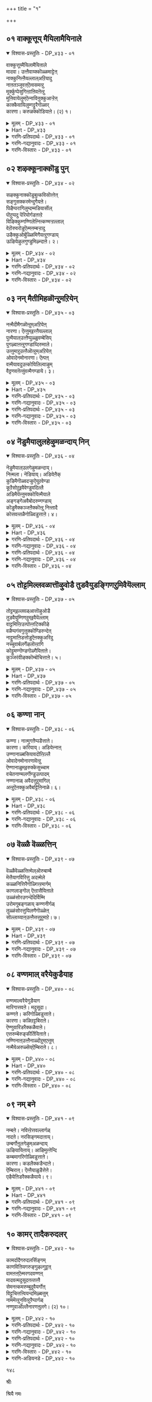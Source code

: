 +++
title = "१"

+++

## ०१  वाक्कूत्तूय् मैयिलामैयिनाले

<details open><summary>विश्वास-प्रस्तुतिः - DP_४३३ - ०१</summary>

वाक्कुत्तूय्मैयिलामैयिऩाले  
मादवा। उऩ्ऩैवाय्क्कॊळ्ळमाट्टेऩ्  
नाक्कुनिऩ्ऩैयल्लाल्अऱियादु  
नाऩतञ्जुवऩ्ऎऩ्वसमऩ्ऱु  
मूर्क्कुप्पेसुगिऩ्ऱाऩिवऩॆऩ्ऱु  
मुऩिवायेलुम्ऎऩ्नाविऩुक्कुआऱ्ऱेऩ्  
काक्कैवायिलुम्गट्टुरैगॊळ्वर्  
कारणा। करुळक्कॊडियाऩे। (२) १।
</details>

<details><summary>मूलम् - DP_४३३ - ०१</summary>

वाक्कुत्तूय्मैयिलामैयिऩाले  
मादवा। उऩ्ऩैवाय्क्कॊळ्ळमाट्टेऩ्  
नाक्कुनिऩ्ऩैयल्लाल्अऱियादु  
नाऩतञ्जुवऩ्ऎऩ्वसमऩ्ऱु  
मूर्क्कुप्पेसुगिऩ्ऱाऩिवऩॆऩ्ऱु  
मुऩिवायेलुम्ऎऩ्नाविऩुक्कुआऱ्ऱेऩ्  
काक्कैवायिलुम्गट्टुरैगॊळ्वर्  
कारणा। करुळक्कॊडियाऩे। (२) १।
</details>

<details><summary>Hart - DP_४३३</summary>

O Mādhava, because I do not know  
how to say anything that is good I do not praise you  
but still my tongue says nothing but your names:  
I am afraid, nothing is under my control:  
You may be angry with me  
because you think I speak as someone ignorant,  
but I cannot stop my tongue:  
Great ones find meaningful things  
even in the calling of crows:  
You are the reason for everything,  
O lord, with an eagle banner:
</details>

<details><summary>गरणि-प्रतिपदार्थः - DP_४३३ - ०१</summary>

वाक्कू=मातिन, तूय् मै=पारिशुद्ध्य, इलामैयिनाले=इल्लदॆ इरुवुदरिन्द, मादवा=माधवा, उन्नै=निन्नन्नु, वाय् क्कॊळ्ळमाट्टेन्=स्तुतिसलारॆ, नाक्कू=नालगॆयु, निन्नै=निन्नन्नु, अल्लाल्=अल्लदॆ, अऱियादु=\(बेरॆ यावुदन्नू\), अरियदु, अदु=अदन्नु कुरितु, नान्=नानु, अञ्जुवन्=अञ्जुत्तेनॆ, ऎन्=नन्न, वशम्=वश, अन्ऱु=अल्ल, मूर् क्कू=मूर्खन, पेशुहिन्ऱान्=मातनाडुत्तिद्दानॆ, इवन्=इवनु, ऎन्ऱु=ऎन्दु, मुनिवाय्=मुनियुवॆ, एलुम्=आदरू, ऎन्=नन्न, नाविनुक्कू=नालगॆयन्नु, आट्रेन्=अङ्कॆगॊळिसलारॆ, काक्कै=कागॆय, वायिलुम्=बायिन्दलू, कट्टुरै=विवेकवन्नु, कॊळ् वर्=ग्रहिसुवरु, कारणा=कारणने, करुळन्=हरुडन, कॊडियाने=ध्वजवुळ्ळवने.
</details>

<details><summary>गरणि-गद्यानुवादः - DP_४३३ - ०१</summary>

मातिनल्लि शुद्धतॆ इल्लदॆ इरुवुदरिन्द माधवा, निन्नन्नु स्तुतिसलारॆ. नालगॆ निन्नन्नल्लदॆ बेरॆ एनन्नू अरियदु. अदन्नु कुरितु ननगॆ अञ्जिकॆ. अदु नन्न वशवागिल्ल. इवनु मूर्खनन्तॆ मातनाडुवनॆन्दु नीनु मुनिदरू सह, नन्न नालगॆयन्नु अङ्कॆगॊळिसलारॆ. कागॆय बायिन्दलू विवेकवन्नु ग्रहिसुवरु, कारणने गरुडध्वजने\!\(१\)
</details>

<details><summary>गरणि-विस्तारः - DP_४३३ - ०१</summary>

सॄष्टियल्लि मनुष्य हेगॆ विशिष्टवो हागॆये मातु मनुष्यन वैशिष्ट्य. मनस्सु योचिसुत्तदॆ. अदन्नु बायिनाकगॆ हॊरहाकुत्तदॆ. अदे मातु. मनस्सु एनन्नु बेकादरू योचिसबहुदु. इन्द्रियगळिगॆ वशवाद मनस्सु प्रापञ्चिक विषयगळन्नु ऎन्दरॆ इन्द्रियगळिगॆ ऒग्गुव विषयगळन्ने कुरितु योचिसुत्ता इरबहुदु. अवुगळन्ने नुडियुत्तिरबहुदु. अदरल्लिये आसक्तियन्नु तुम्बिकॊण्डु आनन्दिसुत्तिरबहुदु. अदक्कॆ बदलागि मनस्सु आध्यात्मिक विषयगळल्लि आसक्तिहॊन्दि अवुगळन्नुकुरितु नुडिसबहुदु, भगवन्तनन्नु कुरितु योचिसुत्ता आ विषयवन्नु बायिन्द आडिसुत्तिरबहुदु. मातिन शुद्धाशुद्धतॆगॆ हिन्नॆलॆ हीगिरबहुदु. प्राञ्चिक विषयगळे हॊरबरुत्तिद्दरॆ मातिन शुद्धतॆ अदल्ल. भगवद्विषयकवाद मातु शुद्धवाद मातु.

यावुदन्ने आगलि, मुच्चुमरॆइल्लदन्तॆ, इद्दद्दू इद्दन्तॆ , कण्डद्दु कण्डन्तॆ, विषयवन्नु

१३५

विवरिसुवुदादरॆ, अदु सत्यद प्रतिपादनॆयागुत्तदॆ. हेळबेकादद्दन्नु हेळदॆ मातन्नु मरॆमाचि आडुवुदरिन्द सत्यवन्नाडिदन्तॆ आगुवुदिल्ल. आदरॆ, धर्मसूक्ष्मवन्नरितु प्रियवाद सत्यवन्नु आडुवुदु, आडुव मातन्नु मृदुवागि, हितवागि सन्तोषकरवागि मातनाडुवुदु मातिनशुद्धतॆ. कोफ,दर्प, आशॆ,अहङ्कार, असूयॆ मुन्ताद दोषगळिन्द तुम्बिद मातुगळन्नाडुत्ता, इतररन्नु क्तॆगळुत्ता तानु हर्षिसुवुदु शुद्धतॆ इल्लद मातु.

नडॆ,नुडि, मनस्सुगळ बग्गॆ एकतॆयॆ सज्जतॆय कुरुहु.

मनुष्यनॆनिसिद तानु भगवन्तनल्लि भक्तिमाडुवाग, तन्नल्लि हेळतीरदष्टु दोषगळु तुम्बिवॆयॆन्दु तन्नन्नु हळिदुकॊळ्ळुवुदु, सकल सद्गुणपरिपूर्णनॆन्दू हॊगळिहाडुवुदु अनन्य भक्तन रीति.अदु तन्न दीनतॆयन्नु व्यक्तपडिसुवुदु. शुद्धसात्वकनागि नडॆदुकॊळ्ळुत्ता तन्न विनीतभाववन्नु कायावाचामनसा व्यक्तपडिसुत्ता बरुवुदरिन्द तानु भगवन्तनलि शरणागतनॆन्दु कार्यतः तोरिकॊण्डन्तॆ. आऴ्वाररु ई बगॆयवरु. तावु नालगॆ शुद्धियिल्लदवरॆन्दु हेळिकॊळ्ळुवरु. आदरॆ अवर बायल्लि सद अनामजपवे. “नन्न नालगॆ निन्नन्नल्लदॆ बेरॆ एनन्नू अरियदु”ऎन्नुत्तारॆ. निजवागि इदु नालगॆ शुद्धतॆ इल्लदिरुवुदे? याव समयदल्लि अदु तिरुगिबीळुवुदो, याव समयदल्लि तप्पु आडुवुदो, याव समयदल्लि पापमाडुवुदो, याव समयदल्लि भगवन्तनल्लि अदरिन्द अपचारवागुवुदो –ऎम्बुदे आऴ्वारर शङ्कॆ. नालगॆय बगॆगॆ अदे अवर अञ्जिकॆ.

आडबेकादद्दन्नु, ऎष्टु आडबेको अष्टन्ने मितवागि आडुत्ता, आडबारद्दन्नु आडदन्तॆये इरुवुदादरॆ, नालगॆयन्नु अङ्कॆयल्लिट्टुकॊण्डन्तॆ. अङ्कॆ तप्पिदरॆ,मातुस्वेच्छॆयादरॆ, हदकॆट्टु मातुहॊरटरॆ-आग नालगॆगॆ कडिवाणविल्लद्दागुत्तवॆ. आऴ्वाररिगॆ नालगॆय विषयदल्लि ऎल्लू इल्लद भय, भगवन्नामस्मरणॆयल्लि निरतरागिरुव तम्मन्नु तम्म नालगॆ क्रमतप्पि नडॆदु ऎल्लिपापद हादिगॆ ऒय्दु बिडुवुदो ऎम्बुदे भय\!

भगवन्तनल्लि पूर्णशरणादवनिगॆ याव भयवू इल्ल. आऴ्वाररिगॆ इदरल्लि दृढवाद नम्बिकॆ इदॆ. आदरू सह, नालगॆय अपचारदिन्द, कॆट्ट मातुगळु बायिन्द हॊरबिद्दु तम्मन्नु अपवित्रनन्नागि माडिबिडबहुदल्ला, कॆडिसिबिडबहुदल्ला ऎम्ब शङ्कॆ अवरन्नु बाधिसुत्तदॆ. भगवन्तनल्लि तम्म ई स्थितियन्नु निवेदिसिकॊळ्ळूत्तारॆ. अवर मातिनल्लि ऒन्दक्कॊन्दु हॊन्ददॆ इरुव आभासगळिवॆ. तानु मूर्खनन्तॆ मातनाडुत्तिरुवॆनो हेगो ऎम्ब योचनॆ बरुत्तदॆ. आदरू सह, भगवन्त तम्मन्नु कैबिडदॆ उद्धरिसुत्तानॆ ऎम्ब दृढविश्वास अवरल्लिदॆ.

आभासवादअन्दरॆ वेदान्त. अवर आत्मविश्वासद दृढतॆ-अदू अल्लदॆ विष्णुचित्तरु मात्रवल्लदॆ रङ्गनाथर मावनवरू अवरे ई रीतिहेळबेकादरॆ नावु ऎष्टू मात्रदवरु ऎम्बुदन्नु योचिसि, निष्ठॆयिन्द नडॆयदिद्दरॆ अवन \(मायादिपरमानन्दं\)निन्द बहळ दूर.

“कागॆय बायिन्दलू विवेकवन्नु ग्रहिसुवरु”- आऴ्वाररु ई सुन्दरवाद रूपकवन्नु इल्लि बळसिद्दारॆ. इदु अनुभवद मातु. जाणनाण्णुडि. कागॆय बायिन्द हॊरडुवुदु कर्कशवाद शब्द. किविगॆ इम्पिल्लद्दु. मनस्सिगॆ हितविल्लद्दु. अन्थ कॆट्टकूगिनिन्दलू सह कॆलवॊम्मॆ विवेकवन्नु ग्रहिसुववरु बुद्धिवन्तरु. अदु अवर हिरिमॆ. ईग कागॆयन्तॆ आऴ्वाररु. अवर बायिन्द हॊरडुव मातु हितवल्लद पुरुषवाक्य, अदन्नु ऒळ्ळॆयदॆन्दे ग्रहिसुववनु भगवन्त. कॆट्टद्दन्नॆल्ला मरॆतु, ऒळ्ळॆयदु ऎष्टे अल्पवागिद्दरू अदन्ने महत्तादद्दॆन्दु भाविसि, कॆट्टद्दक्कागि अवरन्नु शिक्षिसदॆ, परम औदार्यदिन्द अवरन्नु रक्षिसुववनु भगवन्त. ई विषयवन्ने आऴ्वाररु इल्लि रूपकद रीतियल्लि निवेदिसिरुवुदु.

काकषक्षधरं देवं-श्रीरामचन्द्र.

भगवन्त सकल विभूतिगलिगू नायक; आद्दरिम्द “माधव”. सृष्टिस्थिति

१३६

लयगळिगॆ अवने कारणनु. आद्दरिन्द अवनु “कारण”. आश्रितरन्नु कैबिडदॆ संरक्षिसुवॆनॆन्दु फणतॊट्टिरुवुदरिन्द अदर गुरुतागि गरुडनन्नु तन्न ध्वजलाञ्छनवागि उळ्ळवनु. आद्दरिन्द, अवनु “गरुडध्वज”

गरुडध्वजाय ताकुत्रयोप शमनाय भवौषधाय।
</details>

## ०२  शऴक्कूनाक्कॊडु पुन्

<details open><summary>विश्वास-प्रस्तुतिः - DP_४३४ - ०२</summary>

सऴक्कुनाक्कॊडुबुऩ्कविसॊऩ्ऩेऩ्  
सङ्गुसक्करमेन्दुगैयऩे।  
पिऴैप्परागिलुम्दम्मडियार्सॊल्  
पॊऱुप्पदु पॆरियोर्गडऩऩ्ऱे  
विऴिक्कुम्गण्णिलेऩ्निऩ्कण्मऱ्ऱल्लाल्  
वेऱॊरुवरोडुऎऩ्मऩम्बऱ्ऱादु  
उऴैक्कुओर्बुळ्ळिमिगैयऩ्ऱुगण्डाय्  
ऊऴियेऴुलगुण्डुमिऴ्न्दाऩे। २।
</details>

<details><summary>मूलम् - DP_४३४ - ०२</summary>

सऴक्कुनाक्कॊडुबुऩ्कविसॊऩ्ऩेऩ्  
सङ्गुसक्करमेन्दुगैयऩे।  
पिऴैप्परागिलुम्दम्मडियार्सॊल्  
पॊऱुप्पदु पॆरियोर्गडऩऩ्ऱे  
विऴिक्कुम्गण्णिलेऩ्निऩ्कण्मऱ्ऱल्लाल्  
वेऱॊरुवरोडुऎऩ्मऩम्बऱ्ऱादु  
उऴैक्कुओर्बुळ्ळिमिगैयऩ्ऱुगण्डाय्  
ऊऴियेऴुलगुण्डुमिऴ्न्दाऩे। २।
</details>

<details><summary>Hart - DP_४३४</summary>

I compose worthless pāsurams with my useless tongue:  
You carry a conch and a discus in your hands:  
Is it not the duty of the great to forgive the mistaken words of their servants?  
My eyes can only see through your eyes  
and my mind will not think of any other god except you:  
I am like a deer—  
one more dot on its coat does not spoil its loveliness:  
Surely it is not too much for you to accept my mistakes:  
O lord, you swallowed all the seven worlds and spat them out:
</details>

<details><summary>गरणि-प्रतिपदार्थः - DP_४३४ - ०२</summary>

शऴक्कू=दोषपूर्णवाद, नाक्कॊडु=नालगॆयिन्द, पुन्=अल्पवाद, कवि=कवितॆयन्नु, शॊन्नेन्=हाडिदॆनु, शङ्गु=शङ्खवन्नु, चक्करम्=चक्रवन्नु, एन्दु=धरिसिरुव, कैयाने=कैगळवने, पिऴैप्पर्=तप्पुमाडिदवरु, आहिलुम्=आदरू, तम्=तम्म, अडियार्=सेवकर, शॊल्ल=मातन्नु, पॊऱुप्पदु=सहिसुवुदु, पॆरियोर्=हिरियर, कडन्=कर्तव्य, अन्ऱे=अल्लदॆ, मट्रु=बेरॆ, विऴिक्कुम्=तॆरॆदिरुव, कण्=कण्णु, इलेन्=इल्लदवनागिद्देनॆ, वेऱु=इतर, ऒरुवरोडु=ऒब्बरॊडनॆयू, ऎन्=नन्न, मनम्=मनस्सु, पट्रादु=आश्रयिसदु, उऴैक्कू=जिङ्कॆगॆ, ओर्=ऒन्दु, पुळ्ळि=चुक्कॆयु\(मच्चॆयु\) मिहै=हॆच्चु, अन्ऱु=अल्ल, कण्डाय्=कण्डॆया\! ऊऴि=प्रळयकालदल्लि, एऴु=एळु, उलहु=लोकगळन्नु, उण्डु=नुङ्गिबिट्टु, उमिऴ्न्दाने=उगुळिदवने.
</details>

<details><summary>गरणि-गद्यानुवादः - DP_४३४ - ०२</summary>

दोषपूर्णवाद नालगॆयिन्द अल्पवाद कवितॆयन्नु हाडिदॆनु. शङ्ख्हचक्रगळन्नु धरिसिद कैगळवने\! तप्पुमाडीदवरादरू तम्म सेवकर मातन्नु सहिसुवुदु हिरिय कत्यव्यवल्लवे? निन्न कण्णुगळन्नल्लदॆ बेरॆ तॆरॆद कण्णुगळिल्लदवनागिद्देनॆ. बेरॊब्बरल्लियू नन्न मनस्सु आश्रयिसदु. जिङ्कॆगॆ इन्नॊन्दु मच्चॆ हॆच्चेनू अल्ल, कण्डॆया? प्रळयकालदल्लि एळुलोकगळन्नू नुङ्गिबिट्टु मत्तॆ उगुळिदवने\!\(२\)
</details>

<details><summary>गरणि-विस्तारः - DP_४३४ - ०२</summary>

करार विन्देन पदारविन्दं...

शङ्खचक्रधारियाद भगवन्त दिव्यसुन्दर मूर्ति. आऴ्वाररु तम्म अल्पशक्तियिन्दले भगवन्तनन्नु कुरितु कवितॆयन्नु रचिसिदरु. नालगॆ ऒप्पविल्लदिरुवाग अदरिन्द हॊरबीळुव मातू अशुद्धवे. अवरु हाडिद पाशुरगळू दोषपूर्णवे? सकल सद्गुणपरिपूर्णनाद भगवन्तनन्नुद्देशिसि हीगॆल्ला वक्शुद्धियिल्लदन्तॆ बरॆयबहुदे? मनस्सिनल्लि हिडिदिडलारदॆ उक्कि हरियुव

१३७

भक्तिभाववू खविताकुतूहलवू अवरन्नु प्रेरिसिद शक्तिगळु. तम्म बरवणिगॆयल्लि कॊरतॆयिदॆयॆन्दु अवरिगॆ गॊत्तु. आद्दरिन्द, अवरु भगवन्तनल्लिये अरिकॆ माडिकॊण्डरु. तावु किङ्कररु, तमगॆ ऒडॆयनुभगवन्त. किङ्कररु तप्पुमाडिदरॆ हिरियरादवरु सहिसकॊळ्ळबेकु. अदु अवर हिरिमॆयन्नु तोरिसुत्तदॆ. तावु ऎष्टे अल्पवागि बरॆदिद्दरू सह, भगवन्तनु अदन्नु ऒप्पिकॊळ्ळुवुदु अवन सौजन्यवल्लवे? आऴ्वाररिगॆ मुख्यवाद कृपाश्रयवे भगवन्त. भगवन्तन कटाक्षवॊन्दे अवरिगॆ गुरि. मिक्कयाव आश्रयवू अवरिगॆ बेड. अवर मनस्सू भगवन्तनन्नु आश्रयिसिदॆ. बेरॆ एनू अदक्कॆ बेड. भगवन्तन शक्ति अपार. प्रळयबन्दाग इडिय ब्रह्माण्डवन्ने नुङ्गिबिडुत्तानॆ. अदन्नु तन्न हॊट्टॆयल्लि बीजरूपदल्लि अडगिसि इट्टुकॊळ्ळूत्तानॆ. मत्तॆ सृष्टिमाडबेकॆम्ब सङ्कल्पमाडिदाग अदन्नु तन्न हॊट्टॆयिन्द हॊरगॆ हाकुत्तानॆ. अदन्न् उज्जीवनगॊळिसुत्तानॆ. अन्थवनु तन्नन्नु रक्षिसने? तन्न तप्पन्नु मन्निसने?

क्षमा दमादिगुणसम्फत्तुगळ गणि परमात्म- अदल्लदॆ सौशील्य, सौलभ्य, वात्सल्यगळू उण्टु.

श्रीहयग्रीव, हिरण्यगर्भ अवतारगळु-\(व्यूहावतारगळु नित्य भक्तज्ञानिगळ उद्धारक्कागिये ऎन्नुवरु तिळिदवरु- अनिरुद्धनॊन्दिगॆ ऎल्ला अवतारगळू मुक्ताय- मिक्कुदु, परब्रह्म-परतत्त्व.

“जिङ्कॆगॆ इन्नॊन्दु मच्चॆ हॆच्चे?” –इदॊन्दु सुन्दरवाद उपमान. मॊदले अदु मच्चॆगळ जिङ्कॆ. अदर मैतुम्ब मच्चॆगळु. अवे लॆक्कविल्लदष्टु.अवुगळ जॊतॆगॆ इन्नॊन्दु मच्चॆ हॆच्चादरॆ एनन्तॆ? अदन्नू अदु सहिसिकॊळ्ळदे? हागॆये, आऴ्वाररु लॆक्कविल्लदष्टु दोषगळन्नुळ्ळवरु. तप्पुतप्पागि कवित्ववन्नु रचिसिदरॆम्ब इन्नॊन्दु दोषवन्नु हॆच्चिसिकॊण्डद्दरिन्द आगुव बाधकवेनिल्ल. इष्टॆल्ल दोषगळन्नु सहिसिकॊण्ड भगवन्त अवर इन्नॊन्दु दोषवन्नू सहिसिकॊळ्ळलारने?

भगवन्तन साक्षात्कारवागिरुववरल्लि दोषवॆल्लिहुदु-कवितॆगॆ मूल अवर संश्लेष-विश्लेष-अवरु भगवन्तन विरहवन्नु सहिसदे हाडिरुवुदॆल्ला अत्युन्नत मट्टद कवितॆ. “ना ऋषिः कुरुतेकाव्यं”आद्दरिन्दले आळ्वार् रळिगॆ जगत्तिन कुलगोत्रगळ जञ्जट ऎळ्ळष्टू इल्ल-आदरॆ अवर कृतिगळल्लो भगवन्तनदे लोकोद्धारक्कागि-आत्मोद्धारक्कागि अल्ल-अदु प्रबन्धगळन्नु परमात्मने हुडुकिकॊण्डु तिरुगुववनॆम्बुदु परमात्मन उत्सवद शिष्टाचारदल्लि सुव्यक्त.
</details>

## ०३  नन् मैतीमिहळॊन्ऱुमऱियेन्

<details open><summary>विश्वास-प्रस्तुतिः - DP_४३५ - ०३</summary>

नऩ्मैदीमैगळॊऩ्ऱुम्अऱियेऩ्  
नारणा। ऎऩ्ऩुम्इत्त्ऩैयल्लाल्  
पुऩ्मैयाल्उऩ्ऩैप्पुळ्ळुवम्बेसिप्  
पुगऴ्वाऩऩ्ऱुगण्डाय्दिरुमाले।  
उऩ्ऩुमाऱुउऩ्ऩैऒऩ्ऱुम्अऱियेऩ्  
ओवादेनमोनारणा। ऎऩ्पऩ्  
वऩ्मैयावदुउऩ्कोयिलिल्वाऴुम्  
वैट्टणवऩॆऩ्ऩुंवऩ्मैगण्डाये। ३।
</details>

<details><summary>मूलम् - DP_४३५ - ०३</summary>

नऩ्मैदीमैगळॊऩ्ऱुम्अऱियेऩ्  
नारणा। ऎऩ्ऩुम्इत्त्ऩैयल्लाल्  
पुऩ्मैयाल्उऩ्ऩैप्पुळ्ळुवम्बेसिप्  
पुगऴ्वाऩऩ्ऱुगण्डाय्दिरुमाले।  
उऩ्ऩुमाऱुउऩ्ऩैऒऩ्ऱुम्अऱियेऩ्  
ओवादेनमोनारणा। ऎऩ्पऩ्  
वऩ्मैयावदुउऩ्कोयिलिल्वाऴुम्  
वैट्टणवऩॆऩ्ऩुंवऩ्मैगण्डाये। ३।
</details>

<details><summary>Hart - DP_४३५</summary>

I do not know what is good or what is bad,  
all I know is to say, “Nāraṇā:”  
Before, I said unworthy things about you  
but now I only praise you: See, O Thirumāl,  
I do not even know how to think of you:  
Always I say, ‘Namo Nāraṇa, Namo Nāraṇa:”  
My only strength is that I am a Vaishaṇavan  
and live in your temple:
</details>

<details><summary>गरणि-प्रतिपदार्थः - DP_४३५ - ०३</summary>

नारणा=नारायणा, ऎन्नुम्=ऎम्ब, इत्तनै=इष्टुमात्र, अल्लाल्=अल्लदॆ, नन् मै=ऒळ्ळॆयदु, तीमै हळ्=कॆट्टद्दु, इवुगळु, ऒन्ऱुम्=ऒन्दन्नू, अऱियेन्=अरियॆनु, पुन् मैयाल्=अल्पतनदिन्द, उन्नै=निन्नन्नु कुरितु, पुळ्ळुवम्=कपटद मातुगळन्नु, पेशि=हेळि, पुहऴ् वान्=हॊगळुववनु, अन्ऱु=अल्ल, कण्डाय्=कण्डॆया, तिरुमाले=लक्ष्मीनाथने, उन्नै=निन्नन्नु, उन्नुम्=चिन्तिसुव, आऱु=बगॆयन्नु, ऒन्नुम्=स्वल्पवू, अऱियेन्=अरियॆनु, ओवादे=तडॆयिल्लदन्तॆ यावागलू, नमो नारणा ऎन्बन्=नमो नारायणाय ऎन्नुत्तेनॆ,
</details>

<details><summary>गरणि-गद्यानुवादः - DP_४३५ - ०३</summary>

१३८
</details>

<details><summary>गरणि-प्रतिपदार्थः - DP_४३५ - ०३</summary>

वन् मै=शक्ति, आवदु=आदरो, उन्=निन्न, कोयिलिल्=देवालयदल्लि, वाऴुम्=वासमाडुव, वैट्टवन्=वैष्णवनु, ऎन्नुम्=ऎम्ब, वन् मै=शक्तिये, कण्डाय्=कण्डॆया.
</details>

<details><summary>गरणि-गद्यानुवादः - DP_४३५ - ०३</summary>

नारायणा ऎम्बिष्टु मात्रवल्लदॆ ऒळ्ळॆयदन्नागलि कॆट्टद्दन्नागलि ऒन्दन्नू अरियॆनु. अल्पतनदिन्द निन्नन्नु कुरितु कपटद मातुगळन्नाडि हॊगळुववनल्ल कण्डॆया. लक्ष्मीनाथने निन्नन्नु चिन्तिसुव बगॆयन्नु स्वल्पवू अरियॆनु. तडॆयिल्लदॆ यावागलू नमोनारायणा ऎन्नुत्तेनॆ. नन्न शक्तियॆल्ला निन्न देवालयदल्लि वासमाडुव वैष्णवनु\(नानु\)ऎम्ब शक्तिये कण्डॆया?\(३\)
</details>

<details><summary>गरणि-विस्तारः - DP_४३५ - ०३</summary>

मगुविन मुग्धतॆ आऴ्वाररदु. तन्नन्नु ऎत्तिआडिसि सलहुववळु “तायि” ऎन्दु मगु हेगॆ दृढवागि नम्बुवुदो हेगॆ आ विषयदल्लि स्वल्पवादरू अदु संशयपडुवुदिल्लवो हागॆये भगवन्तन विषयदल्लि आऴ्वाररु. नारायणने परतत्त्व. नारायणनन्नु आश्रयिसबेकु. “नमोनारायण”ऎन्दु सदा उच्चरिसुत्ता इरबेकु-सरळवाद इष्टरल्लि अवर नम्बिकॆय बुनादि. “नारायण”ऎम्बुदर हॊरतु अवरिगॆ मत्तेनू तिळियदु. हागॆ, नम्बुवुदरिन्दलू, अनुसन्धान माडुवुदरिन्दलू, आश्रयिसुवुदरिन्दलू तमगॆ बरुव ऒळितेनु ऎम्बुदन्नागलि, हागॆ माडदिद्दरॆ तमगॆ आगुव कॆडकेनु ऎम्बुदन्नागलि अवरु अरियरु. अष्टु सरळवाद नम्बिकॆ अवरदु. अवर मातुगळल्लि सुळ्ळु तटवटगळिल्ल; कपटद वञ्चनॆगळिल्ल. तमगॆ ऎष्टु गॊत्तिदॆयो हेगॆ गॊतिदॆयो अष्टन्नु हागॆये अवरु हेळुरुवुदु. आद्दरिन्द, अवर कृतियल्लि मनबन्दन्तॆ हॊगळिकॆय मातुगळिल्ल. एकान्त स्थळदल्लि कुळितु ध्यानयोगद रीतियल्लि भगवन्तनन्नु कुरितु चिन्तनॆनडसुवुदु अवरिगॆ तिळियदु. अवरिगॆ तिळिदिरुव मार्गवॊन्दे-“नमोनारायणा”ऎम्ब तिरुमन्त्रवन्नु ऎडॆबिडदॆ उच्चरिसुत्तिरुवुदु मात्रवे. तावु विष्णुदेवालयदल्लि वासवागि कैङ्कर्यपररागिरुव वैष्णवरु तावु ऎम्बुदु अवर हॆम्मॆ. तम्म बगॆगॆ आऴ्वाररु भगवन्तनल्लि इदन्नॆल्लानिवेदिसिकॊळ्ळुत्तिद्दारॆ.

ऎल्ल समयगळल्लियू भगवन्तने रक्षकनॆम्ब सरळवाद नम्बिकॆ, ऎडबिडदॆ भगवन्तन नामोच्चारणॆ, मत्तु फलाफलगळन्नुकुरितु निश्चिन्तॆ-इवु ई पाशुरदल्लि कण्डुबरुव मुख्यांशगळु.

हॆच्चिगॆ अवश्यकवू इल्ल-भक्तविजय कर्नाटदल्लाघलि महाराष्ट्रदल्लागलि सन्तर जीवनदिन्द सृष्टि.

नम्बलरियरु नररु नम्बिकॆट्टवरिल्ल-ईलीलाविभूतियल्लि तानु उद्धरिसुवरन्नु रक्षिसुवुदु मात्रवल्लदॆ नित्य द्वन्द्वगळ समतॆयन्नु कलिसि कापाडलु हवणिसुववनु परमात्म-अव्याजकरुणि-अवनन्नु तोरिसिकॊडुववरु यतिराजराद श्रीरामानुजरु मत्तु निग्रहवन्ने अरियद सदा अनुग्रहमयियाद श्री-भू-नीळादेवियरु.
</details>

## ०४  नॆडुमैयालुलहेऴुमळन्दाय् निन्

<details open><summary>विश्वास-प्रस्तुतिः - DP_४३६ - ०४</summary>

नॆडुमैयाल्उलगेऴुमळन्दाय्।  
निऩ्मला। नॆडियाय्। अडियेऩैक्  
कुडिमैगॊळ्वदऱ्कुऐयुऱवेण्डा  
कूऱैसोऱुइवैवेण्डुवदिल्लै  
अडिमैयॆऩ्ऩुमक्कोयिऩ्मैयाले  
अङ्गङ्गेअवैबोदरुम्गण्डाय्  
कॊडुमैक्कञ्जऩैक्कॊऩ्ऱु निऩ्तादै  
कोत्तवऩ्तळैगोळ्विडुत्ताऩे। ४।
</details>

<details><summary>मूलम् - DP_४३६ - ०४</summary>

नॆडुमैयाल्उलगेऴुमळन्दाय्।  
निऩ्मला। नॆडियाय्। अडियेऩैक्  
कुडिमैगॊळ्वदऱ्कुऐयुऱवेण्डा  
कूऱैसोऱुइवैवेण्डुवदिल्लै  
अडिमैयॆऩ्ऩुमक्कोयिऩ्मैयाले  
अङ्गङ्गेअवैबोदरुम्गण्डाय्  
कॊडुमैक्कञ्जऩैक्कॊऩ्ऱु निऩ्तादै  
कोत्तवऩ्तळैगोळ्विडुत्ताऩे। ४।
</details>

<details><summary>Hart - DP_४३६</summary>

You, the pure, tall god,  
measured this world with your body:  
Do not hesitate to make me your slave:  
Though I do not want any clothes or food  
I still have not became your slave  
and am wandering here and there:  
O lord, you killed the cruel Kamsan  
and cut the chains of Vasudevan, your father,  
when he was in prison and released him:
</details>

<details><summary>गरणि-प्रतिपदार्थः - DP_४३६ - ०४</summary>

नॆडुमैयाल् =ऎत्तरवागि बॆळॆदुदरिन्द \(निडिदाद मैयिन्द\), उलहु=लोकगळु, एऴुम्=एळन्नू, अळन्दाय्=अळॆदॆ, निन् मला=निर्मलने, नॆडियाय्=स्वामिये, अडियेनै=
</details>

<details><summary>गरणि-गद्यानुवादः - DP_४३६ - ०४</summary>

१३९
</details>

<details><summary>गरणि-प्रतिपदार्थः - DP_४३६ - ०४</summary>

ई दासनन्नु, कुडिमै=निन्न, सेवकनन्नागि, शॆय् वदऱ् कु=माडिकॊळ्ळुवुदक्कॆ, ऐयुऱवेण्डा=सन्देहपडबेड, कूऱै=बट्टॆ, शोऱु=अन्न, इवै=इवन्नु, वेण्डुवदिल्लै=बेडुवुदिल्ल.अडिमै=सेवकत्व, ऎन्नुम्=ऎम्ब, अ कोयिन् मैयाले=राजकुलमहात्म्यदिन्द, अवै=अन्न बट्टॆगळु, अङ्गु अङ्गु=अल्लल्लि, पोदरुम्=दॊरॆयुवुवु, कण्डाय्=कण्डॆया, कॊडुमै=क्रूरियाद, कञ्जनै-कंसनन्नु, कॊन्ऱु=कॊन्दु, निन्=निन्न, तादै=तन्दॆय, कोत्तवन्=सेरिसल्पट्ट\(कूडीसल्पट्ट\), तळैकोळ्=कालुबेडिगळन्नु, विडुत्ताने=बिडिसिदवने.
</details>

<details><summary>गरणि-गद्यानुवादः - DP_४३६ - ०४</summary>

ऎत्तरवागि बॆळॆदु एळुलोकगळन्नू अळॆदॆ, निर्मलने स्वामिय् ई दासनन्नु निन्न सेवकनन्नागि माडिकॊळ्ळुवुदक्कॆ सन्देहिसबेड अन्न बट्टॆगळन्नु बेडुवुदिल्ल. सेवकत्व ऎन्नुव हिरितनद महात्म्यदिन्द अन्न बट्टॆगळु अल्लल्लि दॊरकुत्तवॆ, कण्डॆया, क्रूरियाद कंसनन्नु कॊन्दु निन्न तन्दॆय कालुबेडिगळन्नु बिडिसिदवने.\(४\)
</details>

<details><summary>गरणि-विस्तारः - DP_४३६ - ०४</summary>

बन्दद्दु वामनवटुवागि, बेकॆन्दद्दु मूरु हॆज्जॆय नॆलमात्र. बेडिद्दु महादानियाद चक्रवर्तियन्नु. परमोदारि ऎन्निसिकॊण्ड अवनु पुट्टवटुविगॆ इल्लवॆन्नुवुदे? तन्न हिरिमॆगॆ अदु तरवे? आद्दरिन्द, अवन परिवारदवरु बेडबेडवॆन्दु अड्डबन्दरू सह अवनु “अस्तु”ऎन्द. कूडले नडॆदद्दु कण्डुकेळि अरियद परमाद्भुतवॊन्दु, वटुवागिद्दवनु अत्यन्त ऎत्तरक्कॆ बॆळॆदु त्रिविक्रमनाद\! मत्तु, एळुलोकगळन्नू ऒन्दे हॆज्जॆयल्लि अळॆदुबिट्ट\! अन्थ अद्भुतकारि भगवन्त.

भगवन्तनु स्वपरिपूर्ण, परिशुद्ध, मत्तु दोषरहित. आद्दरिन्द, अवनु निर्मल\! सृष्टिय समस्तवस्तुगळिगू अवनु ऒडॆय, स्वामि\!

आऴ्वाररु भगवन्तनल्लि ऒन्दु मुख्यवाद बिन्नह माडिकॊळ्ळुत्तिद्दारॆ; अवरु भारतद पवित्रक्षेत्रगळल्लिरुव देवाकयगळल्लि नॆलॆसिरुव भगवन्तनल्लि निश्चलवाद सेवॆ सल्लिसुत्तिरुववरु. अवुगळल्लि मुख्यवागि अवर सेवॆ श्रीविल्लिपुत्तूरिन स्वामि वटपत्रशायिगॆ मीसलु. इष्टरिन्द अवरिगॆ तृप्तियिल्ल. अवरु स्वपरिपूर्णनाद साक्षात् भगवन्तनल्लि शाश्वतवागि सेवॆयन्नु बेडुत्तिद्दारॆ. ईग अवरु नडसुत्तिरुव सेवॆयिन्दले अल्लल्लि ऎन्दरॆ आयादेवा सन्निधिगळल्लि प्रसादरूपदल्लि अवर ई जीवनक्कॆ बेकाद अन्न, बट्टॆ दॊरॆयुत्तिवॆ. आद्दरिन्द अवरन्नु भगवन्तनु सेवकनन्नागि स्वीखरिसुवुदक्कॆ संशतपडबेकाद प्रमेयविल्ल. अवरु भगवन्तनल्लि क्षणिकवाद यावुदक्कू आशिसुववरल्ल. अवर सेवकत्वद महिमॆयिन्दले अवरु इहलोकद जीवन नडसब्बल्लरु. आशॆयेनिद्दरू जननमरणवॆम्ब कालुबेडिगळिन्द बिडुगडॆयिन्दे. भगवन्तनु दुष्टकंसनन्नु कॊन्दु अवनुक्रूरियागि सॆरॆयल्लिट्टिद्द वसुदेवन कालुबेडिगळन्नु कत्तरिसिहाकिदवनु. अदे दृढनम्बिकॆयिन्द तनगू अमृतत्ववन्नु दयॆपालिसु ऎन्दु दीनरागि ओ पाशुरदल्लि भगवन्तनन्नु प्रार्थिसुत्तिद्दारॆ.

१४०
</details>

## ०५  तोट्टमिल्लवळात्तॊऴुवोडै तुडवैयुडङ्गिणऱुमिवैयॆल्लाम्

<details open><summary>विश्वास-प्रस्तुतिः - DP_४३७ - ०५</summary>

तोट्टम्इल्लवळ्आत्तॊऴुओडै  
तुडवैयुम्गिणऱुम्इवैयॆल्लाम्  
वाट्टमिऩ्ऱिउऩ्पॊऩ्ऩटिक्कीऴे  
वळैप्पगंवगुत्तुक्कॊण्डिरुन्देऩ्  
नाट्टुमाऩिडत्तोडुऎऩक्कुअरिदु  
नच्चुवार्बलर्गेऴलॊऩ्ऱागि  
कोट्टुमण्गॊण्डगॊळ्गैयिऩाऩे।  
कुञ्जरंवीऴक्कॊम्बॊचित्ताऩे। ५।
</details>

<details><summary>मूलम् - DP_४३७ - ०५</summary>

तोट्टम्इल्लवळ्आत्तॊऴुओडै  
तुडवैयुम्गिणऱुम्इवैयॆल्लाम्  
वाट्टमिऩ्ऱिउऩ्पॊऩ्ऩटिक्कीऴे  
वळैप्पगंवगुत्तुक्कॊण्डिरुन्देऩ्  
नाट्टुमाऩिडत्तोडुऎऩक्कुअरिदु  
नच्चुवार्बलर्गेऴलॊऩ्ऱागि  
कोट्टुमण्गॊण्डगॊळ्गैयिऩाऩे।  
कुञ्जरंवीऴक्कॊम्बॊचित्ताऩे। ५।
</details>

<details><summary>Hart - DP_४३७</summary>

I have placed all my property, wife, cattle, waterways,  
lands and wells and anything that I have  
under your golden feet without any worry:  
It is hard for me to deal with my villagers  
because they are jealous that I own so much:  
O lord, you who took the form of a boar,  
and dug up the earth to bring back the earth goddess  
and broke the tusk of the elephant and killed it,  
I need your help:
</details>

<details><summary>गरणि-प्रतिपदार्थः - DP_४३७ - ०५</summary>

तोट्टम्=तोट तोपुगळु, इल्लवळ्=मडदि, आ=आकळु, तॊऴु=कॊट्टिगॆ, ओडै=कॊट्टिगॆ, ओडै=कॊळ, तुडवैयुम्=बॆळॆयुव नॆलवू, उडन्=अदरॊडनॆ, किणऱुम्=बावियू, इवै=इवु, ऎल्लाम्=ऎल्लवू, वाट्टम्=बाडुविकॆये, इन्ऱि=इल्लद, उन्=निन्न, पॊन् अडिकीऴे=अनर्घवाद पादगळ कॆळगॆ\(बळि\), वऴैप्प=वृद्धिहॊन्दुत्तिरुव, अहम्=मनॆयन्नू वहुत्तुक्कॊण्डु=वहिसिकॊण्डिद्देनॆ, नाट्टु=नाडिन, मानवरॊडनॆ, ऎनक्कू=ननगॆ, अरिदु=असाध्य, नच्चुवार्=तॊन्दरॆ कॊडुववरु, पलर्=हलवरु, केऴल्=वराह, ऒन्ऱु= ऒन्दु, आहि=आगि, कोडुमण्=भूमण्डलवन्नु\(भूगोळवन्नु\), कॊण्ड=उद्धरिसिद, कॊळ् हैयिनाने=हॆसरान्तवने, कुञ्जवन्=आनॆयु, वीऴ=बिद्दु मुडियुवन्तॆ, कॊम्बु=दन्तवन्नु, इशित्ताने=मुरिदुहाकिदवने.
</details>

<details><summary>गरणि-गद्यानुवादः - DP_४३७ - ०५</summary>

तोट,तोपु, मडदि,आकळु, कॊट्टिगॆ, कॊळ, बॆळॆयुव नॆल, अदरॊडनॆ बावि-इवुगळॆल्ल बाडिबत्तदन्तॆ निन्न अनर्घवाद पादगळ अडियल्लि वृद्धिहॊन्दुत्तिरुव मनॆयन्नु वहिसिकॊण्डिद्देनॆ. नाडिनमानवरॊडनॆ ननगॆ असह्य. तॊन्दरॆकॊडुववरु हलवारु मन्दि. दिव्यवराहनागि भूगोळवन्नु उद्धरिसिद कीर्तिपडॆदवने, आनॆयु मडियुवन्तॆ दन्तवन्नु मुरिदुहाकिदवने.\(५\)
</details>

<details><summary>गरणि-विस्तारः - DP_४३७ - ०५</summary>

तम्मन्नु सेवकनन्नागि स्वीकरिसलु सन्देहिसबारदॆन्दू, तम्म ऒडॆयनिगॆ अन्न बट्टॆकॊडॆन्दु बाधॆपडिसुवुदिल्लवॆन्दू आऴ्वाररु हिन्दिन पाशुरदल्लि बेडिकॊण्डिद्दारॆ. तावु भगवन्तन सेवॆयल्लिये आसक्तरॆन्दु हेळुवुदु अवर निष्कामकर्मवॆष्टॆन्दु व्यक्तपडुत्तदॆ. ईपाशुरदल्लि अवरु भगवन्तने तमगॆ रक्षकनॆन्दु हेळिकॊण्डिद्दारॆ.

आऴ्वाररु ऒण्टिगरल्लवॆन्दू तम्म संसारदॊड्डदॆन्दू हेळिद्दारॆ. अदन्नु निर्वहिसुवुदु भगवन्तन कृपाकटाक्षदिन्दले.

इल्लवळ्”-ऎन्दरॆ मनॆयवळु, मडदि” ऎन्दु अर्थवागुत्तदॆ. आऴ्वाररिगॆ मडदियिल्ल. अवरु निश्चलब्रह्मचारिगळु. अवरिगॆ अपरूपवागि दॊरॆत हॆण्णुमगळे-अवर मनॆयवळु” अवर प्रीतिय साकुमगळु.

नाडजनरन्नु कण्डरॆ ननगॆ आगदु-असह्य ऎन्दिद्दारॆ. अवरिगॆ तॊन्दरॆकॊडुववरू हलवारु मन्दि. वैदिकरागि जीवन नडसुववरन्नु कण्डरॆ नाडिन प्रापञ्चिकरिगॆ आगदु. अवर व्यर्थजीवनदल्लि आऴ्वाररिगॆ

१४१

असह्य. अन्थ आगदवर नडुवॆ इद्दुकॊण्डु जीवन नडसुवुदु हेगॆ ऎम्ब योचनॆ अवरिगॆ इल्ल. अदक्कॆ कारण अवर भगवत्सेवॆये. हिन्दॆ भूमियन्नु कद्दु बच्चिट्ट हिरण्याक्षनन्नु संहरिसि भूमियन्नु उद्धरिसिद आदिवराहरूपिये भगवन्त. अल्लदॆ, तन्नन्नु कॊल्ललु मुन्नुग्गिद कुवलयापीडवॆम्ब आनॆय दन्तवन्नु मुरिदु अदन्नु संहरिसिद श्रीकृष्णरूपि. अवन समर्थ रक्षणॆयल्लिरुवाग आऴ्वाररिगॆ यार भयविद्दीतु?
</details>

## ०६  कण्णा नान्

<details open><summary>विश्वास-प्रस्तुतिः - DP_४३८ - ०६</summary>

कण्णा। नाऩ्मुगऩैप्पडैत्ताऩे।  
कारणा। करियाय्। अडियेऩ्नाऩ्  
उण्णानाळ्बसियावदॊऩ्ऱिल्लै  
ओवादेनमोनारणावॆऩ्ऱु  
ऎण्णानाळुम्इरुक्कॆसुच्चाम  
वचेतनाण्मलर्गॊण्डुउऩ्पादम्  
नण्णानाळ् अवैदत्तुऱुमागिल्  
अऩ्ऱुऎऩक्कुअवैबट्टिऩिनाळे। ६।
</details>

<details><summary>मूलम् - DP_४३८ - ०६</summary>

कण्णा। नाऩ्मुगऩैप्पडैत्ताऩे।  
कारणा। करियाय्। अडियेऩ्नाऩ्  
उण्णानाळ्बसियावदॊऩ्ऱिल्लै  
ओवादेनमोनारणावॆऩ्ऱु  
ऎण्णानाळुम्इरुक्कॆसुच्चाम  
वचेतनाण्मलर्गॊण्डुउऩ्पादम्  
नण्णानाळ् अवैदत्तुऱुमागिल्  
अऩ्ऱुऎऩक्कुअवैबट्टिऩिनाळे। ६।
</details>

<details><summary>Hart - DP_४३८</summary>

O dear lord, dark colored creator  
of the four-headed Nānmuhan  
and the reason for everything,  
even if I, your devotee, do not eat, I do not get hungry  
because worshiping you takes my hunger away:  
If there is a day when I do not think of you,  
and do not always say, “Namo Nāraṇa”  
and do not recite Rig and Sama Vedas  
and do not place fresh flowers on your feet,  
that will be the day I starve:
</details>

<details><summary>गरणि-प्रतिपदार्थः - DP_४३८ - ०६</summary>

कण्णा=कण्मनगळन्नु तणिसुववने, नान् मुकनै=नाल्मुखनन्नु, पडैत्ताने=सृष्टिसिदवने, कारणा=ऎल्लक्कू आदिकारणने, करियाय्=करिय बण्णदवने, अडियेन्=सेवकनाद, नान्=नानु, उण्णा=उण्णद, नाळ्=दिन, पशि=हसिवु, आवदु=आगुवुदु, ऎन्ऱु=ऎन्दु, इल्लै=इल्ल, ओवादे=ऎडॆबिडदॆ, नमोनारणा ऎन्ऱु=नमो नारायणा ऎन्दु, ऎण्णानाळ्=ऎणिसिद दिन, इरुक्कू=ऋक्, ऎजु=यजर्, चामवेदम्=सामवेदगळन्नू, नाळ्=अन्दिन, मलर्=हूगळन्नु, कॊण्डु=तॆगॆदुकॊण्डु, उन्=निन्न, पादम्=पादगळन्नु, नण्णानाळ्=समीपद दिन, अवै=अवुगळु, तत्तुऱुम्=कॊरतॆ, आहिल्=आदरॆ, अन्ऱु=अन्दु, ऎनक्कू=ननगॆ, अवै=आ दिनगळु, पट्टिनिनाळे=उपवासद दिनगळे.
</details>

<details><summary>गरणि-गद्यानुवादः - DP_४३८ - ०६</summary>

कण्मनगळन्नु तणिसुववने\(कृष्णने\), नाल्मुखन तन्दॆये, आदिकारणने करियने, सेवकनाद नानु उण्णददिन हसिवागुवुदु ऎन्दल्ल; ऎडॆबिडदॆनमो नारायणा ऎन्दु जपिसिद दिवस, ऋग् यजुस्सामवेदगळन्नू अन्दन्दिन हूगळन्नु तॆगॆदुकॊण्डु निन्न पादगळन्नु समीपिसिद दिन अवुगळ कॊरतॆयादरॆ, आ दिनगळु उपवासद दिनगळे.\(६\)
</details>

<details><summary>गरणि-विस्तारः - DP_४३८ - ०६</summary>

उण्णुवुदु हसिवन्नु तणिसुवुदक्कॆ ऊटविल्लद दिन अथवा उण्णदॆ इरुव दिन उपवासद दिन ऎन्दागुत्तदॆ. हसिवु दैहिकवादद्दु. आऴ्वाररॆन्नुत्तारॆ. हसिवु ऎम्बुदु अदॊन्दे बगॆयदे? बेरॊन्दु बगॆय हसिवू इदॆ. अदक्कॆ उणिसू

१४२

विशिष्टवादद्दे. ऎडबिडदॆ तिरुमन्त्रवनु जपिसुत्तिरुवुदु, ऋग् यजुस्सामवेदगळन्नु अध्ययन माडुवुदु, दिनदिनवू बॆळग्गॆ सुन्दरवागि बिरिद हूगळन्नु शेखरिसि अवुगळन्नु देवालयदल्लि भगवन्तन पादार्चनॆगॆ बळसुवुदु- मूरुक्रमगळिन्दलू आ विचित्रवाद आध्यात्मिक हसिवन्नु तणिसबहुदु.

आऴ्वाररु हेळूत्तारॆ- “भगवन्त, ननगॆ ऊटविल्लद दिनमात्र उपवासद दिन ऎन्दु नानु तिळियुवुदिल्ल. ऊटविल्लद दिन उपवासद दिनवेनल्ल. नन्न उपवासद दिनगळु यावुवॆन्दरॆ- नानु ऎडबिडदॆ नमोनारायणा ऎन्दु जपिसदिरुव दिन; अथवा वेदाध्ययन नडसद दिन; अथवा भगवन्तनिगॆ शुद्धवाद हूवन्नु समर्पिसद दिन; अथवा इवुगळ आचरणॆयल्लि अल्पस्वल्प कॊरतॆयुण्टादरू अन्थदिन- इवुगळॆल्लवू ननगॆ उपवासद दिनगळे.

सुम्मनॆ हॊट्टॆ तुम्बिसिकॊण्डु, हसिवन्नु तणिसिकॊण्ड मात्रक्कॆ एनु उपयोग? भगवन्नामोच्चारणॆयन्नु ऎडबिडदॆ नडसुत्तिद्दरॆ, वेदाध्ययन अध्यापन माडिसुत्तिद्दरॆ, भगवन्तन पादरचनॆयन्नु नडसुत्तबन्दरॆ-अवुगळु निजवागि तृप्तितरुत्तवॆ. अल्लदॆ, अवुगळिन्द इहपर ऎरडक्कू श्रेयस्सु दॊरॆयुत्तदॆ. हॊट्टॆयन्नु मात्र तुम्बिकॊळ्ळुवुदु ऎल्ल प्राणीगळिगू सामान्य. मनुष्यनाद बळिक अवन्नु सामान्यप्राणियन्तॆ जीविसबेके अथवा आत्मोद्धारक्कॆ तक्क कार्यगळन्नु नडसबेको?ई प्रश्नॆगॆ युक्तवाद सरळवाद उत्तरवन्नु आऴ्वाररु इल्लि निरूपिसिद्दारॆ.
</details>

## ०७  वॆळ्ळै वॆळ्ळत्तिन्

<details open><summary>विश्वास-प्रस्तुतिः - DP_४३९ - ०७</summary>

वॆळ्ळैवॆळ्ळत्तिऩ्मेल्ऒरुबाम्बै  
मॆत्तैयागविरित्तु अदऩ्मेले  
कळ्ळनित्तिरैगॊळ्गिऩ्ऱमार्गम्  
काणलाङ्गॊल् ऎऩ्ऱासैयिऩाले  
उळ्ळंसोरउगन्दॆदिर्विम्मि  
उरोमगूबङ्गळाय् कण्णनीर्गळ्  
तुळ्ळंसोरत्तुयिलणैगॊळ्ळेऩ्  
सॊल्लाय्याऩ्उऩ्ऩैत्तत्तुऱुमाऱे। ७।
</details>

<details><summary>मूलम् - DP_४३९ - ०७</summary>

वॆळ्ळैवॆळ्ळत्तिऩ्मेल्ऒरुबाम्बै  
मॆत्तैयागविरित्तु अदऩ्मेले  
कळ्ळनित्तिरैगॊळ्गिऩ्ऱमार्गम्  
काणलाङ्गॊल् ऎऩ्ऱासैयिऩाले  
उळ्ळंसोरउगन्दॆदिर्विम्मि  
उरोमगूबङ्गळाय् कण्णनीर्गळ्  
तुळ्ळंसोरत्तुयिलणैगॊळ्ळेऩ्  
सॊल्लाय्याऩ्उऩ्ऩैत्तत्तुऱुमाऱे। ७।
</details>

<details><summary>Hart - DP_४३९</summary>

You pretend to sleep  
on the white flood of ocean on a snake bed,  
but when I want to see you sleeping on the snake bed,  
my heart becomes weak and I sob with happiness,  
my hair stands on end, my eyes shed tears  
and I cannot rest at all:  
O tell me, how I can reach you:
</details>

<details><summary>गरणि-प्रतिपदार्थः - DP_४३९ - ०७</summary>

वॆळ्ळै=हालिन, वॆळ्ळत्तिन्=कडलिन, मेल्=मेलॆ, ऒरु=अद्वितीयवाद, पाम्बै=सर्पवन्नु, मॆत्तै आह=हासुगॆयागि, विरित्तु=हासि, अदन् मेल्=अदर मेलॆ, कळ्ळम् निद्दिरै=हुसियाद निद्दॆयन्नु, कॊळ् हिन्ऱ=माडुत्तिरुव, मार्गम्=रीतियन्नु, काणलम कॊल्=काणबहुदो, ऎन्ऱ=ऎम्ब, आशैयिनाले=आशॆयिन्दले, उळ्ळम्=मनस्सु, शोर=बडवागलु, उहन्दु=मितिमीरिद हर्षदिन्द, ऎदिर् विम्मि=\(मातिगॆ\) मुम्चितवागिये बिक्किबिक्किअळुवन्तागलु, उरोम कूपङ्गळ्=मैकूदलॆल्ला, आय्=\(निमिरि\) आगि, कण्ण=कण्णुगळिन्द, नीर्हळ्=नीरु, तुळ्ळम्=हनिहनियागि, शोर=सुरियलु, अणै=हासुगॆयल्लि, तुयिल्=निद्रॆयन्नु, कॊळ्ळेन्=माडलारॆनु, यान् =नानु, उन्नै=निन्नन्नु, तत्तुऱुम्=समीपिसुव, आऱु=मार्गवन्नु, शॊल्लाया=हेळलारॆया?
</details>

<details><summary>गरणि-गद्यानुवादः - DP_४३९ - ०७</summary>

१४३
</details>

<details><summary>गरणि-विस्तारः - DP_४३९ - ०७</summary>

पाल् कडलिन मेलॆ अद्वितीयवाद ऒन्दु सर्पवन्नु हासुगॆयागि हासि, अदरमेलॆ हुसिनिद्दॆ माडुत्तिरुव बगॆयन्नु काणुवॆनो ऎम्बाशॆयिन्दले मनस्सु बडवायितु. मितिमीरिद हर्षदिन्द मातिगॆ मुञ्चॆ बिक्किबिक्कि अळुबन्तु, मैगूदलॆल्ला निमिरितु, कण्णुगळिन्द नीरु हनिहनियागि सोरितु, हासुगॆयल्लि मलगि निद्रिसलारॆनु; नानु निन्नन्नु सेरिव मार्गवन्नु हेळलारॆया?\(७\)

पाल्गडिनल्लि आदिशेषनन्नु हासुगॆयागि माडिकॊण्डु, अदर मेलॆ पवडिसि, हुसिनिद्दॆ माडुत्तिरुव भगवन्तनन्नु साकारवागि नोडिनलियबेकॆन्दु आऴ्वाररु हम्बलिसुत्तारॆ. आ दिव्य सुन्दररूपवन्नु काणुवॆनॆन्तो ऎन्दु चिन्तिसिचिन्तिसि अवर मनस्सु बडवागुत्तदॆ. मनस्सिनल्लि मूडबहुदाद आ रूपवन्नु नॆनॆनॆनॆदु हर्ष ऎल्लॆ मीरुत्तदॆ. बायिन्द मातुहॊरडदन्तागुत्तदॆ. एनन्नादरू हेळुवॆनॆन्दु यत्निसिदरॆ, मातिगॆमुञ्चॆ बिक्किबिक्कि अळुवन्तागुत्तदॆ. मैनिविरेळुत्तदॆ. कण्णुगळल्लि आनन्दबाष्प उक्कि हरियुत्तदॆ. मलगलु इच्छॆयिल्लदागुत्तदॆ. निद्दॆ बरदागुत्तदॆ. इष्टु रीतियल्लि परवशगॊण्डिद्दरू आऴ्वाररिगॆ “भगवन्तन दिव्यदर्शन लभिसुवुदिल्लवल्ला, भगवन्तनन्नु समीपिसलु आगुवुदिल्लवल्ला”ऎन्निसुत्तदॆ” आद्दरिन्द, अवरु भगवन्तनन्ने दीनतॆयिन्द बेडिकॊळ्ळुत्तारॆ- “नन्नॊडॆयू, निन्नन्नु समीपिसलु, निन्नन्नु सेरलु, ननगॆ सुलभोपायवन्नु करुणिसलॊल्लॆया?”

ध्यानद ऒन्दु क्रम इल्लि विवरिसलागिदॆये ऎन्निसुत्तदॆ- एकांवाद स्थळवन्नु हुडुकिकॊळ्ळुवुदु. ऒण्टियागि कुळितुकॊळ्ळुवुदु. इष्टदैवद रूपवन्नु चित्तदल्लि ऊहिसिकॊळ्ळुवुदु. अदने गुरियागिट्टुकॊण्डु, अदर साक्षात्कारवागुव तनक अदर चिन्तन नडसुत्ता बरुवुदु. चिन्तनॆय गाढतॆगॆ तक्कन्तॆ, मनःप्रसादक्कॆ अनुगुणवागि, बेगलो तडॆदो आ दिव्यचित्र मनस्सिन कण्णमुन्दॆ यथावत्तागि मूडिनिल्लुवुदु. अदर प्रिणामवागि चित्तवु अदरल्लिये नॆलॆगॊळ्ळुवुदु. मनस्सु हॊरगिन जगत्तन्नु पूर्तियागि मरॆयुवुदु. मनस्सू इन्द्रियगळू अळियुवुवु. आनन्द मितिमीरुवुदु. मैनिविरेळुवुदु. आनन्दबाष्प उक्कि हरियुवुदु. मातु निन्तुहोगुवुदु. चित्तदल्लि मूडिद आ भव्यरूपवन्ने गमनिसुत्ता कालदमितिये इल्लवागुवुदु.

दर्शनस्थापनाचार्यर करुणॆ ऒदगिबन्दाग.

भक्तिय परवशतॆयुण्टादागलू मेलॆ विवरिसिद ऎल्ल अनुभवगळू भक्तनल्लिकाणुवुवु. आग भक्तनु उन्मत्त आगिबिडुत्तानॆ ऎन्नबहुदु. भक्तर चरित्रॆगळल्लि इवक्कॆ हेरळवागि निदर्शनगळन्नु काणबहुदु.

भगवन्तन विरहदल्लि अपारदुःख, भगवन्तन साक्षात्कारदल्लि अतिशयवाद सुख, आनन्द, याव भक्तनिगॆ उण्टो, अवनिगॆ इन्नेनू बेकागुवुदिल्ल- अवने नित्यतृप्त नित्यसन्तोष- इदक्कॆ अव्यक्तिगॆ-दायमौन कटाक्ष परमात्मनदु इरलेबेकु. इल्लदिद्दल्लि ऒन्दु जन्मदल्लि असाध्य.

ध्याअक्किन्त भक्तिये सुलभ ऎन्तलू भक्तियिन्द भगवन्तनन्नु बेगलॆ ऒलिसिकॊळ्ळबहुदु ऎन्तलू हेळुत्तारॆ. आऴ्वाररु भगवन्तनल्लि बेडुव सुलभोपाय इदे इरबहुदे? भक्तिपन्थदवरल्लवे अवरु?

१४४
</details>

## ०८  वण्णमाल् वरैयेकुडैयाह

<details open><summary>विश्वास-प्रस्तुतिः - DP_४४० - ०८</summary>

वण्णमाल्वरैयेगुडैयाग  
मारिगात्तवऩे। मदुसूदा।  
कण्णऩे। करिगोळ्विडुत्ताऩे।  
कारणा। कळिऱट्टबिराऩे।  
ऎण्णुवारिडरैक्कळैवाऩे।  
एत्तरुम्बॆरुङ्कीर्तियिऩाऩे।  
नण्णिनाऩ्उऩ्ऩैनाळ्दॊऱुम्एत्तुम्  
नऩ्मैयेअरुळ्सॆय्ऎम्बिराऩे। ८।
</details>

<details><summary>मूलम् - DP_४४० - ०८</summary>

वण्णमाल्वरैयेगुडैयाग  
मारिगात्तवऩे। मदुसूदा।  
कण्णऩे। करिगोळ्विडुत्ताऩे।  
कारणा। कळिऱट्टबिराऩे।  
ऎण्णुवारिडरैक्कळैवाऩे।  
एत्तरुम्बॆरुङ्कीर्तियिऩाऩे।  
नण्णिनाऩ्उऩ्ऩैनाळ्दॊऱुम्एत्तुम्  
नऩ्मैयेअरुळ्सॆय्ऎम्बिराऩे। ८।
</details>

<details><summary>Hart - DP_४४०</summary>

You carried the huge beautiful Govardhana mountain,  
used it as an umbrella and protected the cowherds  
and the cows from the storm: O Madhusudanan, Kaṇṇa,  
who released the elephant Gajendra from his suffering  
and killed the elephant Kuvalayabeeḍam,  
you, the reason for everything,  
remove the troubles of your worshipers:  
You are so famous that I do not have the words to praise you:  
O my dear lord, give me your grace  
so that I may approach you and worship you every day:
</details>

<details><summary>गरणि-प्रतिपदार्थः - DP_४४० - ०८</summary>

वण्णम्=सॊबगिनिन्द कूडिद, माल् वरैये=बहुदॊड्ड पर्वतवन्ने, कुडै आह=कॊडॆ आगुवन्तॆ, मारि=बिरुसुमळॆयन्नु, कात्तवने=\(तडॆदु\) रक्षिसिदवने, मदुशूदा=मधुसूदनने, कण्णने=आकर्षकने , करि=आनॆय, कोळ्=गोळन्नु, विडुत्ताने=बिडिसिदवने, कारणा=आदिकारणने, कळिऱु=आनॆयन्नु, अट्ट=कॊन्द, पिराने=ऒडॆयने, ऎण्णुवार्=ऎणिसुववर, इडरै=सङ्कटवन्नु, कळैवाने=कळॆयुववने, एत्त=स्तुतिसुवुदक्कॆ, अरुम् पॆरुम्=अद्वितीयवाद, कीर्त्तियिनाने=कीर्तियुळ्ळवने,नान्=नानु, उन्नै=निन्नन्नु, नण्णि=आश्रयिसि, नाळ् तॊऱुम्=यावागलू, एत्तुम्=स्तुतिसुव, नन् मैये=सद्बुद्धियन्ने, अरुळ् शॆय्=कृपॆमाएडु, ऎम्बिराने=नन्न स्वामिये.
</details>

<details><summary>गरणि-गद्यानुवादः - DP_४४० - ०८</summary>

सॊबगिनिन्द कूडिद बहुदॊड्ड बॆट्टवन्ने कॊडॆयागुवन्तॆमाडि बिरुसुमळॆयन्नु तडॆदु कापाडिदवने, मधुसूदनने, कण्मनगळिगॆ आकर्षकने, आनॆयगोळन्नु हरिसिदवने, आदिकारणने, आनॆयन्नु कॊन्दुमुगिसिद महामहिमने ऎणिसुववर ऎडरन्नु कळॆयुववने, स्तुतिसुवुदक्कॆ अद्वितीयवाद कीर्तियन्नुळ्ळवने, नानु निन्नन्नु आश्रयिसि यावागलू स्तुतिसुव सद्बुद्धियन्ने कृपॆमाडु, स्वामी.\(८\)
</details>

<details><summary>गरणि-विस्तारः - DP_४४० - ०८</summary>

भगवन्तन कॄपाश्रयवॆन्थाद्दु ऎम्बुदक्कॆ निदर्शन बेके? इको, ऎणिकॆगागि इल्लिवॆ नोडि ऎम्बन्तॆ कॆलवन्नु सूचिसलागिदॆ. आ निदर्शनगळिगॆ कॊनॆये इल्लवॆन्नबहुदु; सततवागि एळुदिनगळ काल सुरिसिद बिरुसुमळॆयिन्द गोकुलवने नाशहॊन्दुवुदन्नु तडॆयलि सॊबगिनिन्द कूडिद बलुदॊड्डदाद गोवर्धनगिरियन्ने कॊडॆयन्तॆ ऎत्तिहिडिदु, गोतण्डवन्नू गोवळरन्नू कापाडिद हॆसरान्तवनु गोवर्धनगिरिधारि. मधुराक्षसनन्नु कॊन्द कीर्तिमधुसूदननदु. भक्तजनर, गोकुल बृन्दावनगळोअ युवक युवतियर कण्मनगळिगॆ आकर्षकनादवनु श्रीकृष्ण भगवन्त. काडिनल्लि ऒण्टियागि मॊसळॆय बायिगॆ सिक्किबिद्दु गोळिडुत्तॊद्द गजेन्द्रन गोळन्नु हरिसिदवनु गजेन्द्रवरदने. जगत्तिन सृष्टिगे आदिकारणनाद कारणपुरुषने भगवन्त. तन्नन्नु कॊल्ललु नुग्गिबन्द कुवलयापीडवन्नु मुगिसिदवनु महामहिमनाद स्वामि- भाविसुववर रक्षणॆ तन्नदु ऎन्दु हॊणॆहॊत्तवनु भगवन्त. भक्तर मत्तु आश्रितर ऎडरु तॊडरुगळन्नु कळॆयुववनु अवनु. भगवन्तनन्नु हेगॆ स्तुतिसुवुदु ऎम्बुदक्कॆ अवकाशविल्लदष्टु अद्वितीयवाद कीर्तियन्नुळ्ळवनु. अन्थ महामहिमनाद दयामयनाद कृपासिन्धुवाद स्वामियन्नु सदा स्तुतिसुवन्तॆ सद्बुद्धियन्नु कृपॆमाडॆन्दु आऴ्वाररु बेडिकॊळ्ळुत्तारॆ.

१४५
</details>

## ०९  नम् बने

<details open><summary>विश्वास-प्रस्तुतिः - DP_४४१ - ०९</summary>

नम्बऩे। नविऩ्ऱेत्तवल्लार्गळ्  
नादऩे। नरसिङ्गमदाऩाय्।  
उम्बर्गोऩुलगेऴुम्अळन्दाय्  
ऊऴियायिऩाय्। आऴिमुऩ्ऩेन्दि  
कम्बमागरिगोळ्विडुत्ताऩे।  
कारणा। कडलैक्कडैन्दाऩे।  
ऎम्बिराऩ्। ऎऩ्ऩैयाळुडैत्तेऩे।  
एऴैयेऩिडरैक्कळैयाये। ९।
</details>

<details><summary>मूलम् - DP_४४१ - ०९</summary>

नम्बऩे। नविऩ्ऱेत्तवल्लार्गळ्  
नादऩे। नरसिङ्गमदाऩाय्।  
उम्बर्गोऩुलगेऴुम्अळन्दाय्  
ऊऴियायिऩाय्। आऴिमुऩ्ऩेन्दि  
कम्बमागरिगोळ्विडुत्ताऩे।  
कारणा। कडलैक्कडैन्दाऩे।  
ऎम्बिराऩ्। ऎऩ्ऩैयाळुडैत्तेऩे।  
एऴैयेऩिडरैक्कळैयाये। ९।
</details>

<details><summary>Hart - DP_४४१</summary>

You are my friend  
and the god of those who praise you with love:  
The god of the gods in the sky,  
you took the form of a man-lion, you measured all the seven worlds,  
and you are the apocalypse:  
You, the reason for everything,  
removed the suffering of the elephant Gajendra  
when he was caught by a crocodile  
and you churned the milky ocean with the gods in the sky: :  
Make me your devotee and protect me:  
I am weak—remove my suffering:
</details>

<details><summary>गरणि-प्रतिपदार्थः - DP_४४१ - ०९</summary>

नम्बने=नम्बबेकादवने, नविन्ऱु=आसक्तिगॊण्डु, एत्तवल्लार्हळ्=स्तोत्रगळन्नु हेळबल्लवर, नातने=रक्षकने, नरशिङ्गम्=नरसिंहन, अदु=अवतार, आनाय्=आदवने, उम्बर्=अमरर, कोन्=ऒडॆयने, उलहु एऴुम्=एळुलोकगळन्नू, अळन्दाय्=आगिरुववने, आऴि=चक्रायुधवन्नु, मुन्=हिन्दिनकादल्लि, एन्दि=धरिसि, कम्बम्=कम्पिसुत्तिद्द, माकरि=महागजद, कोळ्=गोळन्नु, विडुत्ताने=बिडिसिदवने, कारणा=आदिकारणने, कडलै=कडलन्नु, कडैन्दाने=कडॆदवने, ऎम्बिराने=नम्म स्वामिये, ऎन्नै=नन्नन्नु, आळुडैत्तेन्=निन्न अधीनक्कॆ ऒप्पिसिद्देनॆ, एऴैयेन्=दीननागिद्देनॆ, इडरै=सङ्कटगळन्नु, कळैयाये=कळॆयलारॆया?
</details>

<details><summary>गरणि-गद्यानुवादः - DP_४४१ - ०९</summary>

नम्बबेकादवने, भक्तिआसक्तिगळिन्द स्तुतिसबल्लवर रक्षकने, नरसिंहनादवने, अमररॊडनॆये, एळुलोकगळन्नळॆदवने, ब्रह्माण्डवे आगिरुववने , हिन्दॆ ऒन्दु कालदल्लि चक्रायुधवन्नु धरिसि महागजद गोळन्नु बिडिसिदवने, आदिकारणने, कडलनु कडॆदवने, नम्म स्वामिये, निन्न धीनक्कॆ नन्नन्नु ऒप्पिसिद्देनॆ, दीननागिद्देनॆ, नन्न सङ्कटगळन्नु कळॆयलारॆया?\(९\)
</details>

<details><summary>गरणि-विस्तारः - DP_४४१ - ०९</summary>

भक्तनादवनु भगवन्तन असाधारणवाद महिमॆयन्नु मेलिन्दमेलॆ स्मरिसिकॊळ्ळबेकु. अवनन्नु नानारीतियल्लि हॊगळिहाडुत्तिरबेकु. सम्पूर्णवागि शरणुहोगबेकु. तन्न सङ्कटगळन्नु हरिसॆन्दु दीननागि बेडिकॊळ्ळबेकु. हीगॆ भगवन्तन पूर्णानुग्रहक्कॆ पात्ररागबेकु. इदन्नु आऴ्वाररु ऎत्ति तोरिसिद्दारॆ.
</details>

## १०  कामर् तादैकरुदलर्

<details open><summary>विश्वास-प्रस्तुतिः - DP_४४२ - १०</summary>

कामर्दादैगरुदलर्सिङ्गम्  
काणविऩियगरुङ्गुऴल्गुट्टऩ्  
वामऩऩ्ऎऩ्मरगदवण्णऩ्  
मादवऩ्मदुसूदऩऩ्तऩ्ऩै  
सेमनऩ्कमरुम्बुदुवैयर्गोऩ्  
विट्टुचित्तऩ्वियन्दमिऴ्बत्तुम्  
नाममॆऩ्ऱुनविऩ्ऱुरैप्पार्गळ्  
नण्णुवार्ऒल्लैनारणऩुलगे। (२) १०।
</details>

<details><summary>मूलम् - DP_४४२ - १०</summary>

कामर्दादैगरुदलर्सिङ्गम्  
काणविऩियगरुङ्गुऴल्गुट्टऩ्  
वामऩऩ्ऎऩ्मरगदवण्णऩ्  
मादवऩ्मदुसूदऩऩ्तऩ्ऩै  
सेमनऩ्कमरुम्बुदुवैयर्गोऩ्  
विट्टुचित्तऩ्वियन्दमिऴ्बत्तुम्  
नाममॆऩ्ऱुनविऩ्ऱुरैप्पार्गळ्  
नण्णुवार्ऒल्लैनारणऩुलगे। (२) १०।
</details>

<details><summary>गरणि-प्रतिपदार्थः - DP_४४२ - १०</summary>

कामर्=मन्मथन, तादै=तन्दॆयन्नु, करुदलर्=शत्रुगळिगॆ, शिङ्गम्=सिंहस्वरूपनन्नु, काण=नोटक्कॆ
</details>

<details><summary>गरणि-गद्यानुवादः - DP_४४२ - १०</summary>

१४६
</details>

<details><summary>गरणि-प्रतिपदार्थः - DP_४४२ - १०</summary>

इनिय=सुन्दरवाद, करु=करिय, कुऴल्=तलॆगूदलन्नुळ्ळ, कुट्टन्=बालकनन्नु, वामनन्=वामन मूर्तियन्नु, ऎन्=नन्न\(स्वामियन्नु\), मरकतम् वण्णन्=दिव्यमरकत मणिय बण्णदवनन्नु, मादवन्=माधवनन्नु, मदुसूदनन् तन्नै=मधुसूदननन्नुकुरितु, शेमम्=क्षेमवु, निन्ऱाह=परिपूर्णवागि, अमरुम्=तुम्बिरुव, पुदुवैयर्=श्रीविल्लिपुत्तूरिनल्लि वासिसुववर, कोन्=हिरियनु आद,विट्टुचित्तन्=विष्णुचित्तनु, वियन्=विस्मयकारवागि, तमिऴ्=तमिळीनल्लि रचिसिद, पत्तुम्=\(पाशुरगळु\)हत्तनू, नामम्=भगवन्तन पवित्रवाद नामगळे, ऎन्ऱु=ऎन्दु, नविन्ऱु=आदरदिन्द, उरैप्पार् हळ् = हेळूववरु, ऒल्लै=ऒडनॆये, नारणन्= नारायणन, उलहु=लोकवन्नु, नण्णुवार्=सेरुवरु.
</details>

<details><summary>गरणि-गद्यानुवादः - DP_४४२ - १०</summary>

मन्मथन तन्दॆयन्नु, शत्रुगळिगॆ सिंहस्वरूपनन्नु कण्णिगॆ अन्दवाद करिय तलॆगूदलिन बालकनन्नु वामन मूर्तियन्नु, नन्नॊडयनन्नु, दिव्यमरकत मणिय बण्णदवनन्नु, माधवनन्नु, मधुसूदननन्नु कुरितु क्षेमवु परिपूर्णवागि तुम्बिरुव श्रीविल्लिपुत्तूरिनल्लि वासिसुववर हिरियनाद विष्णुचित्तनु विस्मयकरवागि तमिळीनल्लि रचिसिद हत्तुपाशुरगळन्नू भगवन्तन पवित्रवाद नामगळे ऎन्दु हाडुववरु शीघ्रदल्लिये नारायणन लोकवन्नु सेरुत्तारॆ.\(१०\)
</details>

<details><summary>गरणि-विस्तारः - DP_४४२ - १०</summary>

ई तिरुमॊऴिगॆ ऒन्दु हॆच्चिन मॆरुगन्नु कॊडुवुदु कडॆय ई पाशुरवे. इदन्नु “फलश्रुति” ऎन्नुवुदक्किन्तलू “शरणागति”ऎन्दरॆ ऒळितु ऎन्निसुत्तदॆ. भगवन्तन अनन्त नामगळन्नु दिनवॆल्ला सततवागि पठिसि, जपिसि, ध्यानिसि, मनन माडि कडॆयल्लि ई तिरुमॊऴिय ऒन्दॊन्दु पाशुरवन्नू अर्थवत्तागि, भक्तिपूर्णवागि, आदर आसक्तिगळिन्द अर्पिसिदरॆ, प्रतियॊब्बनू हीगॆ माडुवुदरिन्द तन्नन्नु भगवन्तन अडिदावरॆगळल्लि समर्पिसिकॊण्डन्तॆये आगुवुदु. आऴ्वाररु इदन्नु आचरिसि तोरिसिद्दारॆ.

ई तिरुमॊऴिय मुख्यांशवन्नु सङ्ग्रहिसि हेळबहुदु- “मातिनल्लि शुद्धतॆ इल्लदॆ, भगवन्ता, निन्नन्नुकुरितु मनस्सिगॆ तोचिद्दन्नॆल्ला हेळिबिट्टॆ. कागॆयन्तॆ कर्कशवाद रीतियल्लि निन्नन्नु कूगि करॆदॆ. बहळ तप्पुमाडिदॆ. आदरॆ, कपटवन्नरियद मुग्धमनदिन्द सततवागि निन्न दिव्यनामवन्नु उच्चरिसुत्तिद्देनॆ. अदॊन्दे ननगॆ रक्षॆ. भगवन्ता, निन्न कृपाश्रयदल्लिये इहलोकद जीवनवन्नु निर्वहिसुत्तिद्देनॆ. जनर नडुवॆ इरुवुदॆन्दरॆ ननगॆ आगदु. नन्नन्नु उद्धरिसि, कापाडु. ननगॆ ऊटक्किन्तलू वेदपारायणवू. निन्न नामस्मरणॆयू निन्नपाद सेवॆयू हिरिदु. अवुगळिल्लद दिन अथवा अवुगळल्लि कॊरतॆ कण्ड दिन ननगॆ वास्तववाद उपवासद दिन. निन्न भव्यवाद स्वरूपवन्नु चित्तदल्लि नॆलॆगॊळिसिकॊळ्ळुव यत्नदल्लि नानु उन्मत्तने आगुत्तेनॆ.नीनु आश्रितरक्षरनॆम्ब हिरियकीर्तियुळ्ळवनु. नन्न इहलोकद सङ्कटगळन्नॆल्ला कृपॆमाडि निवारिसु. नम्बबेकादवनु नीनु. महामहिमनु नीनु. आदिकारणने नीनु. निनगॆ ननु अतिदीननागि शरणागिद्देनॆ. नन्नॊडॆया, नन्नन्नु निन्न सेवकनन्नागि माडिको. निन्न कैङ्कर्यवन्नु अनवरतवू माडबयसुत्तेनॆ. अदॊन्दे नन्न हॆब्बयकॆ. बेरॆ एनन्नू आशिसॆनु. नन्नन्नु निन्न बळिगॆ सेरिसिको, स्वामी”.

१४७

अनुदिनवू हीगॆ माडिदरॆ बरुव फलवेनु ऎम्बुदक्कॆ उत्तरवागि ई पाशुरदल्लिये आऴ्वाररु हेळुत्तारॆ-”अवनिगॆ शीघ्रदल्लिये श्रीमन्नारायणन लोकवे लभिसुवुदु”ऎन्दु. भगवन्तन सामीप्यवू, पादसेवॆयू, अमरत्ववू, शाश्वतसुखवू लभिसुवुदु ऎन्द हागॆ. इदक्किन्त मिगिलाद प्रयोजनवुण्टे?

सामीप्य,सारूप्य सायुज्य, सालोक्य ऎम्ब चतुर्युधवादवू भक्तनिगॆ वैकुण्ठदल्लि लभ्य. अर्थवेनो ऎल्ला इल्लिय ऐहिक प्रपञ्चद्दे-लीलाविभूतियल्लदे. अन्दरॆ अदे अल्लियू लभिसिदरॆ नित्यसुख, नित्य आनन्द लभ्यवागि पुनह संसार बन्धनविल्लदिरुत्तानॆ.
</details>

<details><summary>गरणि-अडियनडे - DP_४४२ - १०</summary>

वाक्कू, शऴक्कू, नन्मै, नॆडुमै, कोट्टम्, कण्णा, वॆळ्ळै, वण्णम्, नम्बन्, कामर् \(नॆय्\).
</details>

१४८

श्रीः

श्रियै नमः
